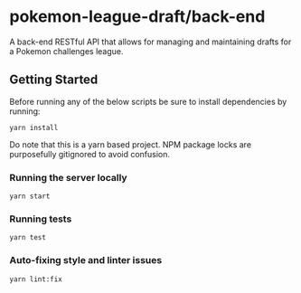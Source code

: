 # pokemon-league-draft/back-end

A back-end RESTful API that allows for managing and maintaining drafts for a Pokemon challenges league.

## Getting Started

Before running any of the below scripts be sure to install dependencies by running:

```
yarn install
```

Do note that this is a yarn based project. NPM package locks are purposefully gitignored
to avoid confusion.

### Running the server locally

```
yarn start
```

### Running tests

```
yarn test
```

### Auto-fixing style and linter issues

```
yarn lint:fix
```
